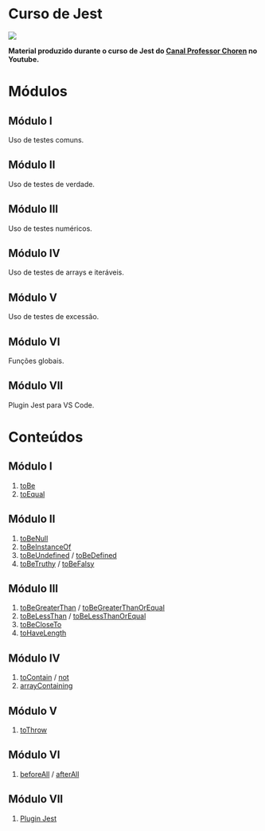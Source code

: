 # Curso de Jest

<img src="https://facebook.github.io/jest/img/opengraph.png" style="display:block;margin:10px auto">

**Material produzido durante o curso de Jest do [Canal Professor Choren](https://www.youtube.com/channel/UCfe7yGDBHsgKxc02yTL8z6A) no Youtube.**

# Módulos

## Módulo I

Uso de testes comuns.

## Módulo II

Uso de testes de verdade.

## Módulo III

Uso de testes numéricos.

## Módulo IV

Uso de testes de arrays e iteráveis.

## Módulo V

Uso de testes de excessão.

## Módulo VI

Funções globais.

## Módulo VII

Plugin Jest para VS Code.

# Conteúdos

## Módulo I

1. [toBe](https://jestjs.io/pt-BR/docs/expect#tobevalue)
2. [toEqual](https://jestjs.io/pt-BR/docs/expect#toequalvalue)

## Módulo II

1. [toBeNull](https://jestjs.io/pt-BR/docs/expect#tobenull)
2. [toBeInstanceOf](https://jestjs.io/pt-BR/docs/expect#tobeinstanceofclass)
3. [toBeUndefined](https://jestjs.io/pt-BR/docs/expect#tobeundefined) / [toBeDefined](https://jestjs.io/pt-BR/docs/expect#tobedefined)
4. [toBeTruthy](https://jestjs.io/pt-BR/docs/expect#tobetruthy) / [toBeFalsy](https://jestjs.io/pt-BR/docs/expect#tobefalsy)

## Módulo III

1. [toBeGreaterThan](https://jestjs.io/pt-BR/docs/expect#tobegreaterthannumber--bigint) / [toBeGreaterThanOrEqual](https://jestjs.io/pt-BR/docs/expect#tobegreaterthanorequalnumber--bigint)
2. [toBeLessThan](https://jestjs.io/pt-BR/docs/expect#tobelessthannumber--bigint) / [toBeLessThanOrEqual](https://jestjs.io/pt-BR/docs/expect#tobelessthanorequalnumber--bigint)
3. [toBeCloseTo](https://jestjs.io/pt-BR/docs/expect#tobeclosetonumber-numdigits)
4. [toHaveLength](https://jestjs.io/pt-BR/docs/expect#tohavelengthnumber)

## Módulo IV

1. [toContain](https://jestjs.io/pt-BR/docs/expect#tocontainitem) / [not](https://jestjs.io/pt-BR/docs/expect#not)
2. [arrayContaining](https://jestjs.io/pt-BR/docs/expect#expectarraycontainingarray)

## Módulo V

1. [toThrow](https://jestjs.io/pt-BR/docs/expect#tothrowerror)

## Módulo VI

1. [beforeAll](https://jestjs.io/pt-BR/docs/api#beforeallfn-timeout) / [afterAll](https://jestjs.io/pt-BR/docs/api#afterallfn-timeout)

## Módulo VII

1. [Plugin Jest](https://marketplace.visualstudio.com/items?itemName=Orta.vscode-jest)